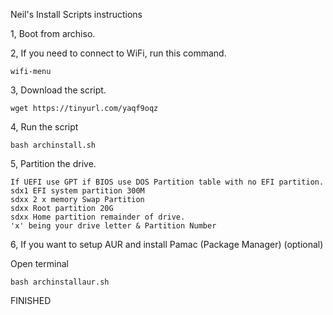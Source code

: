 Neil's Install Scripts instructions

1, Boot from archiso.

2, If you need to connect to WiFi, run this command.

```
wifi-menu
```

3, Download the script.

```
wget https://tinyurl.com/yaqf9oqz
```

4, Run the script

```
bash archinstall.sh
```

5, Partition the drive.

```
If UEFI use GPT if BIOS use DOS Partition table with no EFI partition.
sdx1 EFI system partition 300M
sdxx 2 x memory Swap Partition
sdxx Root partition 20G
sdxx Home partition remainder of drive.
'x' being your drive letter & Partition Number
```

6, If you want to setup AUR and install Pamac (Package Manager) (optional)

Open terminal

```
bash archinstallaur.sh
```


FINISHED
